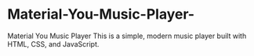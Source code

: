 # Material-You-Music-Player-
Material You Music Player This is a simple, modern music player built with HTML, CSS, and JavaScript.
